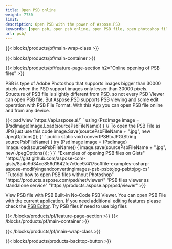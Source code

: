 ```yaml
---
title: Open PSB online
weight: 7730
limit: 
description: Open PSB with the power of Aspose.PSD
keywords: [open psb, open psb online, open PSB file, open photoshop file, preview psb]
url: psb/
---
```


{{< blocks/products/pf/main-wrap-class >}}

{{< blocks/products/pf/main-container >}}

{{< blocks/products/pf/feature-page-section h2="Online opening of PSB files" >}}
<p>PSB is type of Adobe Photoshop that supports images bigger than 30000 pixels when the PSD support images only lesser than 30000 pixels. Structure of PSB file is slightly different from PSD, so not every PSD Viewer can open PSB file. But Aspose.PSD supports PSB viewing and some edit operation with PSB File Format. With this App you can open PSB file online and from any device.</p>
{{< psd/view `https://api.aspose.ai/` 
`    using (PsdImage image = (PsdImage)Image.Load(sourcePsbFileName))
    {
	    // To open the PSB File as JPG just use this code
        image.Save(sourcePsbFileName + ".jpg",  new JpegOptions());
    }` 
`   public static void convertPSBtoJPG(String sourcePsbFileName) {
        try (PsdImage image = (PsdImage) Image.load(sourcePsbFileName)) {
            image.save(sourcePsbFileName + ".jpg", new JpegOptions());
        }
    }` 
"Examples of opening PSB files on Gists" "https://gist.github.com/aspose-com-gists/8a4c9d34ce856d1642fc7c0ce974175c#file-examples-csharp-aspose-modifyingandconvertingimages-psb-psbtojpg-psbtojpg-cs" 
"Tutorial how to open PSB files without Photoshop" "https://products.aspose.com/psd/net/viewer/" 
"PSB files viewer as standalone service" "https://products.aspose.app/psd/viewer" >}}
<p>View PSB file with PSB Built-in No-Code PSB Viewer. You can open PSB File with the current application. If you need additional editing features please check the <a href="https://products.aspose.app/psd/template-editor">PSB Editor</a>. Try PSB files if need to use big files</p>
{{< /blocks/products/pf/feature-page-section >}}
{{< /blocks/products/pf/main-container >}}


{{< /blocks/products/pf/main-wrap-class >}}

{{< blocks/products/products-backtop-button >}}

